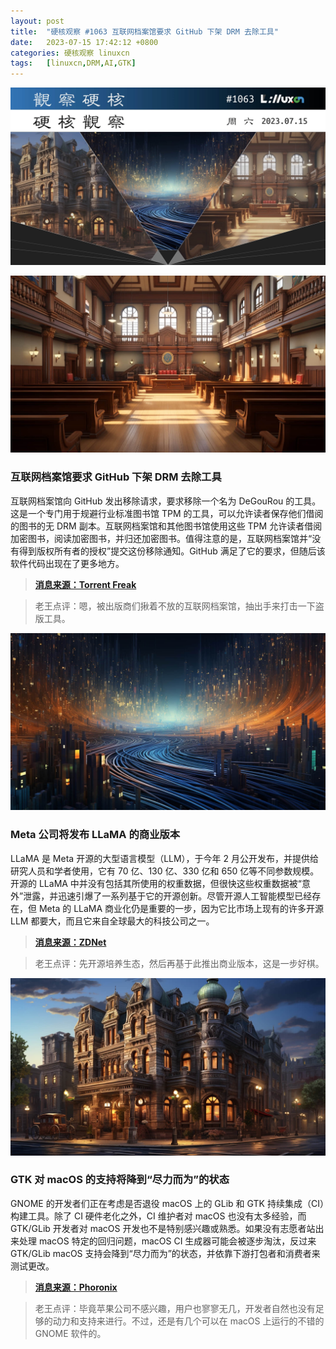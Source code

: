 ```yaml
---
layout: post
title:	"硬核观察 #1063 互联网档案馆要求 GitHub 下架 DRM 去除工具"
date:	2023-07-15 17:42:12 +0800 
categories:	硬核观察 linuxcn 
tags:	[linuxcn,DRM,AI,GTK]
---
```



![](/Asserts/Images/album/202307/15/173917iwcl3w5klduc6wuk.jpg)


![](/Asserts/Images/album/202307/15/173928nek908w1ku933z1t.jpg)


### 互联网档案馆要求 GitHub 下架 DRM 去除工具


互联网档案馆向 GitHub 发出移除请求，要求移除一个名为 DeGouRou 的工具。这是一个专门用于规避行业标准图书馆 TPM 的工具，可以允许读者保存他们借阅的图书的无 DRM 副本。互联网档案馆和其他图书馆使用这些 TPM 允许读者借阅加密图书，阅读加密图书，并归还加密图书。值得注意的是，互联网档案馆并“没有得到版权所有者的授权”提交这份移除通知。GitHub 满足了它的要求，但随后该软件代码出现在了更多地方。



> 
> **[消息来源：Torrent Freak](https://torrentfreak.com/internet-archive-targets-book-drm-removal-tool-with-dmca-takedown-230714/)**
> 
> 
> 



> 
> 老王点评：嗯，被出版商们揪着不放的互联网档案馆，抽出手来打击一下盗版工具。
> 
> 
> 


![](/Asserts/Images/album/202307/15/173942hv6z5iwnew5nwjnc.jpg)


### Meta 公司将发布 LLaMA 的商业版本


LLaMA 是 Meta 开源的大型语言模型（LLM），于今年 2 月公开发布，并提供给研究人员和学者使用，它有 70 亿、130 亿、330 亿和 650 亿等不同参数规模。开源的 LLaMA 中并没有包括其所使用的权重数据，但很快这些权重数据被“意外”泄露，并迅速引爆了一系列基于它的开源创新。尽管开源人工智能模型已经存在，但 Meta 的 LLaMA 商业化仍是重要的一步，因为它比市场上现有的许多开源 LLM 都要大，而且它来自全球最大的科技公司之一。



> 
> **[消息来源：ZDNet](https://www.zdnet.com/article/meta-to-release-open-source-commercial-ai-model-to-compete-with-openai-and-google/)**
> 
> 
> 



> 
> 老王点评：先开源培养生态，然后再基于此推出商业版本，这是一步好棋。
> 
> 
> 


![](/Asserts/Images/album/202307/15/174007t5vc8l84cyycuy8c.jpg)


### GTK 对 macOS 的支持将降到“尽力而为”的状态


GNOME 的开发者们正在考虑是否退役 macOS 上的 GLib 和 GTK 持续集成（CI）构建工具。除了 CI 硬件老化之外，CI 维护者对 macOS 也没有太多经验，而 GTK/GLib 开发者对 macOS 开发也不是特别感兴趣或熟悉。如果没有志愿者站出来处理 macOS 特定的回归问题，macOS CI 生成器可能会被逐步淘汰，反过来 GTK/GLib macOS 支持会降到“尽力而为”的状态，并依靠下游打包者和消费者来测试更改。



> 
> **[消息来源：Phoronix](https://www.phoronix.com/news/GTK-macOS-Back-Seat)**
> 
> 
> 



> 
> 老王点评：毕竟苹果公司不感兴趣，用户也寥寥无几，开发者自然也没有足够的动力和支持来进行。不过，还是有几个可以在 macOS 上运行的不错的 GNOME 软件的。
> 
> 
>
